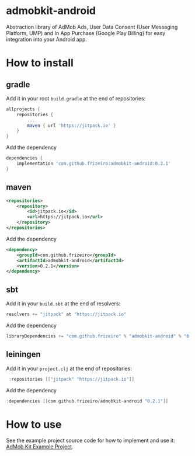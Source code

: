 # admobkit-android
Abstraction library of AdMob Ads, User Data Consent (User Messaging Platform, UMP) and In App Purchase (Google Play Billing) for easy integration into your Android app.

# How to install

## gradle

Add it in your root `build.gradle` at the end of repositories:
```gradle
allprojects {
    repositories {
        ...
        maven { url 'https://jitpack.io' }
    }
}
```

Add the dependency
```gradle
dependencies {
    implementation 'com.github.frizeiro:admobkit-android:0.2.1'
}
```

## maven

```xml
<repositories>
    <repository>
        <id>jitpack.io</id>
        <url>https://jitpack.io</url>
    </repository>
</repositories>
```

Add the dependency
```xml
<dependency>
    <groupId>com.github.frizeiro</groupId>
    <artifactId>admobkit-android</artifactId>
    <version>0.2.1</version>
</dependency>
```

## sbt

Add it in your `build.sbt` at the end of resolvers:
```gradle
resolvers += "jitpack" at "https://jitpack.io"
```

Add the dependency
```gradle
libraryDependencies += "com.github.frizeiro" % "admobkit-android" % "0.2.1"
```

## leiningen

Add it in your `project.clj` at the end of repositories:
```gradle
 :repositories [["jitpack" "https://jitpack.io"]]
```

Add the dependency
```gradle
:dependencies [[com.github.frizeiro/admobkit-android "0.2.1"]]
```

# How to use

See the example project source code for how to implement and use it:
[AdMob Kit Example Project](https://github.com/frizeiro/admobkit-android/tree/master/example/src/main).
